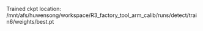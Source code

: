 Trained ckpt location: /mnt/afs/huwensong/workspace/R3_factory_tool_arm_calib/runs/detect/train6/weights/best.pt
